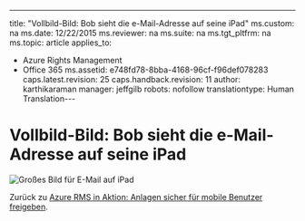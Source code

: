 ---
title: "Vollbild-Bild: Bob sieht die e-Mail-Adresse auf seine iPad"
ms.custom: na
ms.date: 12/22/2015
ms.reviewer: na
ms.suite: na
ms.tgt_pltfrm: na
ms.topic: article
applies_to: 
  - Azure Rights Management
  - Office 365
ms.assetid: e748fd78-8bba-4168-96cf-f96def078283
caps.latest.revision: 25
caps.handback.revision: 11
author: karthikaraman
manager: jeffgilb
robots: nofollow
translationtype: Human Translation---
# Vollbild-Bild: Bob sieht die e-Mail-Adresse auf seine iPad
![Großes Bild für E-Mail auf iPad](../../ems/AADRightsMgmt/media/AzRMS_StoryboardEmaill2.PNG "AzRMS_StoryboardEmaill2")

Zurück zu [Azure RMS in Aktion: Anlagen sicher für mobile Benutzer freigeben](http://technet.microsoft.com/library/jj585026.aspx#BKMK_Example_SharingApp).

